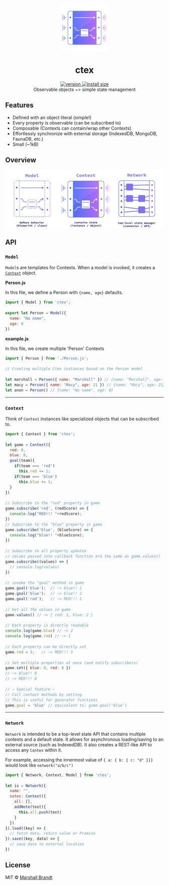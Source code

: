 <div align="center">
  <img src="https://github.com/marshallcb/ctex/raw/main/ctex.png" alt="ctex" width="150" />
</div>

<h1 align="center">ctex</h1>
<div align="center">
  <a href="https://npmjs.org/package/ctex">
    <img src="https://badgen.now.sh/npm/v/ctex" alt="version" />
  </a>
  <a href="https://bundlephobia.com/result?p=ctex">
    <img src="https://img.badgesize.io/MarshallCB/ctex/main/es.js?compression=brotli" alt="install size" />
  </a>
</div>

<div align="center">Observable objects ~> simple state management</div>

## Features
- Defined with an object literal (simple!)
- Every property is observable (can be subscribed to)
- Composable (Contexts can contain/wrap other Contexts)
- Effortlessly synchronize with external storage (IndexedDB, MongoDB, FaunaDB, etc.)
- Small (~1kB)

## Overview

![Model, Context, Network](https://github.com/marshallcb/ctex/raw/main/overview.png)

## API

### `Model`

`Model`s are templates for Contexts. When a model is invoked, it creates a [`Context`](#Context) object.

**Person.js**

In this file, we define a Person with `{name, age}` defaults.

```js
import { Model } from 'ctex';

export let Person = Model({
  name: "No name",
  age: 0
})
```

**example.js**

In this file, we create multiple 'Person' Contexts
```js
import { Person } from './Person.js';

// Creating multiple Ctex instances based on the Person model

let marshall = Person({ name: "Marshall" }) // {name: "Marshall", age: 0}
let macy = Person({ name: "Macy", age: 21 }) // {name: "Macy", age: 21}
let anon = Person() // {name: "No name", age: 0}
```

---

### `Context`

Think of `Context` instances like specialized objects that can be subscribed to.

```js
import { Context } from 'ctex';

let game = Context({
  red: 0,
  blue: 0,
  goal(team){
    if(team === 'red')
      this.red += 1;
    if(team === 'blue')
      this.blue += 1;
  }
})

// Subscribe to the "red" property in game
game.subscribe('red', (redScore) => {
  console.log("RED!!! "+redScore);
})
// Subscribe to the "blue" property in game
game.subscribe('blue', (blueScore) => {
  console.log("blue!! "+blueScore);
})

// Subscribe to all property updates
// values passed into callback function are the same as game.values()
game.subscribe((values) => {
  // console.log(values)
})

// invoke the "goal" method in game
game.goal('blue');  // ~> blue!! 1
game.goal('blue');  // ~> blue!! 2
game.goal('red');   // ~> RED!!! 1

// Get all the values in game
game.values() // ~> { red: 1, blue: 2 }

// Each property is directly readable
console.log(game.blue) // ~> 2
console.log(game.red) // ~> 1

// Each property can be directly set
game.red = 3;   // ~> RED!!! 3

// Set multiple properties at once (and notify subscribers)
game.set({ blue: 0, red: 0 })
// ~> blue!! 0
// ~> RED!!! 0

// ~ Special feature ~
// Call context methods by setting
// This is useful for generator functions
game.goal = 'blue' // equivalent to: game.goal('blue')


```

---

### `Network`

`Network` is intended to be a top-level state API that contains multiple contexts and a default state. It allows for asynchronous loading/saving to an external source (such as IndexedDB). It also creates a REST-like API to access any `Contex` within it.

For example, accessing the innermost value of `{ a: { b: { c: "d" }}}` would look like `network("a/b/c")`

```js
import { Network, Context, Model } from 'ctex';

let is = Network({
  name: "",
  notes: Context({
    all: [],
    addNote(text){
      this.all.push(text)
    }
  })
}).load((key) => {
  // fetch data, return value or Promise
}).save((key, data) => {
  // save data to external location
})
```

## License

MIT © [Marshall Brandt](https://m4r.sh)
